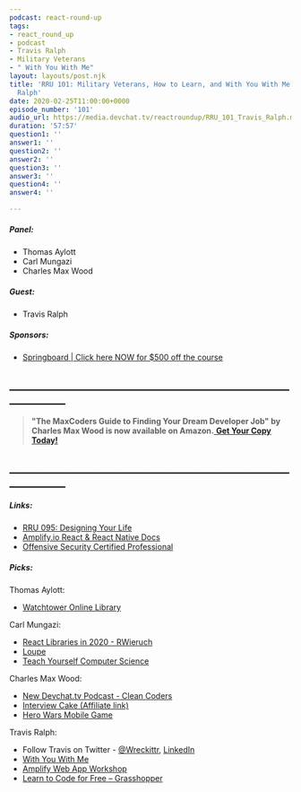```yaml
---
podcast: react-round-up
tags:
- react_round_up
- podcast
- Travis Ralph
- Military Veterans
- " With You With Me"
layout: layouts/post.njk
title: 'RRU 101: Military Veterans, How to Learn, and With You With Me with Travis
  Ralph'
date: 2020-02-25T11:00:00+0000
episode_number: '101'
audio_url: https://media.devchat.tv/reactroundup/RRU_101_Travis_Ralph.mp3
duration: '57:57'
question1: ''
answer1: ''
question2: ''
answer2: ''
question3: ''
answer3: ''
question4: ''
answer4: ''

---
```

##### **Panel:**

* Thomas Aylott
* Carl Mungazi
* Charles Max Wood

##### **Guest:**

* Travis Ralph

##### **Sponsors:**

* [Springboard | Click here NOW for $500 off the course](https://www.springboard.com/workshops/software-engineering-career-track/?utm_source=devchat&utm_medium=podcast&utm_campaign=reactroundup)

## **____________________________________________________________**

> **"The MaxCoders Guide to Finding Your Dream Developer Job" by Charles Max Wood is now available on Amazon.**[ **Get Your Copy Today!**](https://www.amazon.com/gp/product/B081MBL5C9/ref=as_li_ss_tl?ie=UTF8&linkCode=sl1&tag=devchattv-20&linkId=9d61363241636e2546ef46abba198746&language=en_US)

## **____________________________________________________________**

##### **Links:**

* [RRU 095: Designing Your Life](https://devchat.tv/react-round-up/rru-095-designing-your-life/)
* [Amplify.io React & React Native Docs](https://aws-amplify.github.io/docs/js/react)
* [Offensive Security Certified Professional](https://en.wikipedia.org/wiki/Offensive_Security_Certified_Professional)

##### **Picks:**

Thomas Aylott:

* [Watchtower Online Library](https://wol.jw.org/en/wol/h/r1/lp-e)

Carl Mungazi:

* [React Libraries in 2020 - RWieruch](https://www.robinwieruch.de/react-libraries)
* [Loupe](http://latentflip.com/loupe/?code=JC5vbignYnV0dG9uJywgJ2NsaWNrJywgZnVuY3Rpb24gb25DbGljaygpIHsKICAgIHNldFRpbWVvdXQoZnVuY3Rpb24gdGltZXIoKSB7CiAgICAgICAgY29uc29sZS5sb2coJ1lvdSBjbGlja2VkIHRoZSBidXR0b24hJyk7ICAgIAogICAgfSwgMjAwMCk7Cn0pOwoKY29uc29sZS5sb2coIkhpISIpOwoKc2V0VGltZW91dChmdW5jdGlvbiB0aW1lb3V0KCkgewogICAgY29uc29sZS5sb2coIkNsaWNrIHRoZSBidXR0b24hIik7Cn0sIDUwMDApOwoKY29uc29sZS5sb2coIldlbGNvbWUgdG8gbG91cGUuIik7!!!PGJ1dHRvbj5DbGljayBtZSE8L2J1dHRvbj4%3D)
* [Teach Yourself Computer Science](https://teachyourselfcs.com/)

Charles Max Wood:

* [New Devchat.tv Podcast - Clean Coders](https://devchat.tv/clean-coders/)
* [Interview Cake (Affiliate link)](https://interviewcake.com/?utm_source=devchattv)
* [Hero Wars Mobile Game](https://play.google.com/store/apps/details?id=com.nexters.herowars&hl=en)

Travis Ralph:

* Follow Travis on Twitter - [@Wreckittr](https://twitter.com/wreckittr), [LinkedIn](https://linkedin.com/in/travis-ralph)
* [With You With Me](https://www.withyouwithme.com/)
* [Amplify Web App Workshop](https://amplify-workshop.go-aws.com/)
* [Learn to Code for Free – Grasshopper](https://grasshopper.app/)